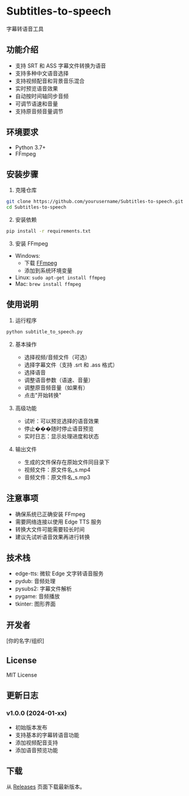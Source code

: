 # Subtitles-to-speech
字幕转语音工具

## 功能介绍
- 支持 SRT 和 ASS 字幕文件转换为语音
- 支持多种中文语音选择
- 支持视频配音和背景音乐混合
- 实时预览语音效果
- 自动按时间轴同步音频
- 可调节语速和音量
- 支持原音频音量调节

## 环境要求
- Python 3.7+
- FFmpeg

## 安装步骤
1. 克隆仓库
```bash
git clone https://github.com/yourusername/Subtitles-to-speech.git
cd Subtitles-to-speech
```

2. 安装依赖
```bash
pip install -r requirements.txt
```

3. 安装 FFmpeg
- Windows: 
  - 下载 [FFmpeg](https://www.gyan.dev/ffmpeg/builds/)
  - 添加到系统环境变量
- Linux: `sudo apt-get install ffmpeg`
- Mac: `brew install ffmpeg`

## 使用说明
1. 运行程序
```bash
python subtitle_to_speech.py
```

2. 基本操作
   - 选择视频/音频文件（可选）
   - 选择字幕文件（支持 .srt 和 .ass 格式）
   - 选择语音
   - 调整语音参数（语速、音量）
   - 调整原音频音量（如果有）
   - 点击"开始转换"

3. 高级功能
   - 试听：可以预览选择的语音效果
   - 停止���随时停止语音预览
   - 实时日志：显示处理进度和状态

4. 输出文件
   - 生成的文件保存在原始文件同目录下
   - 视频文件：原文件名_s.mp4
   - 音频文件：原文件名_s.mp3

## 注意事项
- 确保系统已正确安装 FFmpeg
- 需要网络连接以使用 Edge TTS 服务
- 转换大文件可能需要较长时间
- 建议先试听语音效果再进行转换

## 技术栈
- edge-tts: 微软 Edge 文字转语音服务
- pydub: 音频处理
- pysubs2: 字幕文件解析
- pygame: 音频播放
- tkinter: 图形界面

## 开发者
[你的名字/组织]

## License
MIT License

## 更新日志
### v1.0.0 (2024-01-xx)
- 初始版本发布
- 支持基本的字幕转语音功能
- 添加视频配音支持
- 添加语音预览功能

## 下载
从 [Releases](https://github.com/yourusername/Subtitles-to-speech/releases) 页面下载最新版本。
